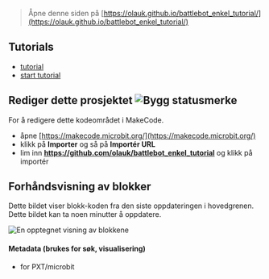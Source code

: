 
> Åpne denne siden på [https://olauk.github.io/battlebot_enkel_tutorial/](https://olauk.github.io/battlebot_enkel_tutorial/)

## Tutorials

* [tutorial](/tutorial)
* [start tutorial](https://makecode.microbit.org/#tutorial:github:olauk/battlebot_enkel_tutorial/tutorial)

## Rediger dette prosjektet ![Bygg statusmerke](https://github.com/olauk/battlebot_enkel_tutorial/workflows/MakeCode/badge.svg)

For å redigere dette kodeområdet i MakeCode.

* åpne [https://makecode.microbit.org/](https://makecode.microbit.org/)
* klikk på **Importer** og så på **Importér URL**
* lim inn **https://github.com/olauk/battlebot_enkel_tutorial** og klikk på importér

## Forhåndsvisning av blokker

Dette bildet viser blokk-koden fra den siste oppdateringen i hovedgrenen.
Dette bildet kan ta noen minutter å oppdatere.

![En opptegnet visning av blokkene](https://github.com/olauk/battlebot_enkel_tutorial/raw/master/.github/makecode/blocks.png)

#### Metadata (brukes for søk, visualisering)

* for PXT/microbit
<script src="https://makecode.com/gh-pages-embed.js"></script><script>makeCodeRender("{{ site.makecode.home_url }}", "{{ site.github.owner_name }}/{{ site.github.repository_name }}");</script>
